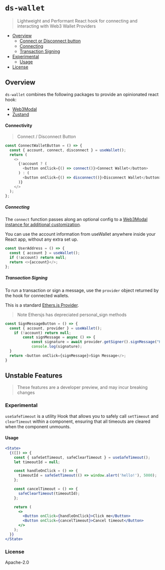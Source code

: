 # `ds-wallet`

> Lightweight and Performant React hook for connecting and interacting with Web3
> Wallet Providers

- [Overview](#overview)
  - [Connect or Disconnect button](#connect-or-disconnect-button)
  * [Connecting](#connecting)
  * [Transaction Signing](#transaction-signing)
- [Experimental](#experimental)
  - [Usage](#usage)
- [License](#license)

## Overview

`ds-wallet` combines the following packages to provide an opinionated react
hook:

- [Web3Modal](https://github.com/Web3Modal/web3modal)
- [Zustand](https://github.com/pmndrs/zustand)

#### Connectivity

> Connect / Disconnect Button

```ts
const ConnectWalletButton = () => {
  const { account, connect, disconnect } = useWallet();
  return (
    <>
      {!account ? (
        <button onClick={() => connect()}>Connect Wallet</button>
      ) : (
        <button onClick={() => disconnect()}>Disconnect Wallet</button>
      )}
    </>
  );
};
```

##### Connecting

The `connect` function passes along an optional config to a
[Web3Modal instance for additional customization](https://github.com/Web3Modal/web3modal#usage).

You can use the account information from useWallet anywhere inside your React
app, without any extra set up.

```ts
const UserAddress = () => {
  const { account } = useWallet();
  if (!account) return null;
  return <>{account}</>;
};
```

##### Transaction Signing

To run a transaction or sign a message, use the `provider` object returned by
the hook for connected wallets.

This is a standard
[Ethers.js Provider](https://docs.ethers.io/v5/api/providers/provider/).

> Note Ethersjs has depreciated personal_sign methods

```ts
const SignMessageButton = () => {
  const { account, provider } = useWallet();
    if (!account) return null;
        const signMessage = async () => {
            const signature = await provider.getSigner().signMessage("Hello!");
            console.log(signature);
  }
  return <button onClick={signMessage}>Sign Message</>;
}
```

## Unstable Features

> These features are a developer preview, and may incur breaking changes

### Experimental

`useSafeTimeout` is a utility Hook that allows you to safely call `setTimeout`
and `clearTimeout` within a component, ensuring that all timeouts are cleared
when the component unmounts.

#### Usage

```jsx live
<State>
  {([]) => {
    const { safeSetTimeout, safeClearTimeout } = useSafeTimeout();
    let timeoutId = null;

    const handleOnClick = () => {
      timeoutId = safeSetTimeout(() => window.alert('hello!'), 5000);
    };

    const cancelTimeout = () => {
      safeClearTimeout(timeoutId);
    };

    return (
      <>
        <Button onClick={handleOnClick}>Click me</Button>
        <Button onClick={cancelTimeout}>Cancel timeout</Button>
      </>
    );
  }}
</State>
```

### License

Apache-2.0
